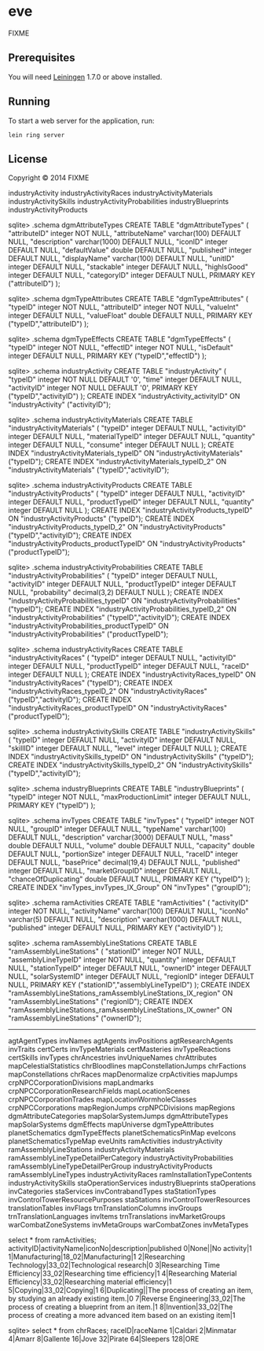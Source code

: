 # eve

FIXME

## Prerequisites

You will need [Leiningen][1] 1.7.0 or above installed.

[1]: https://github.com/technomancy/leiningen

## Running

To start a web server for the application, run:

    lein ring server

## License

Copyright © 2014 FIXME

industryActivity               industryActivityRaces
industryActivityMaterials      industryActivitySkills
industryActivityProbabilities  industryBlueprints
industryActivityProducts

sqlite> .schema dgmAttributeTypes
CREATE TABLE "dgmAttributeTypes" (
  "attributeID" integer NOT NULL,
  "attributeName" varchar(100) DEFAULT NULL,
  "description" varchar(1000) DEFAULT NULL,
  "iconID" integer DEFAULT NULL,
  "defaultValue" double DEFAULT NULL,
  "published" integer DEFAULT NULL,
  "displayName" varchar(100) DEFAULT NULL,
  "unitID" integer  DEFAULT NULL,
  "stackable" integer DEFAULT NULL,
  "highIsGood" integer DEFAULT NULL,
  "categoryID" integer  DEFAULT NULL,
  PRIMARY KEY ("attributeID")
);

sqlite> .schema dgmTypeAttributes
CREATE TABLE "dgmTypeAttributes" (
  "typeID" integer NOT NULL,
  "attributeID" integer NOT NULL,
  "valueInt" integer DEFAULT NULL,
  "valueFloat" double DEFAULT NULL,
  PRIMARY KEY ("typeID","attributeID")
);

sqlite> .schema dgmTypeEffects
CREATE TABLE "dgmTypeEffects" (
  "typeID" integer NOT NULL,
  "effectID" integer NOT NULL,
  "isDefault" integer DEFAULT NULL,
  PRIMARY KEY ("typeID","effectID")
);

sqlite> .schema industryActivity
CREATE TABLE "industryActivity" (
  "typeID" integer NOT NULL DEFAULT '0',
  "time" integer DEFAULT NULL,
  "activityID" integer NOT NULL DEFAULT '0',
  PRIMARY KEY ("typeID","activityID")
);
CREATE INDEX "industryActivity_activityID" ON "industryActivity" ("activityID");

sqlite> .schema industryActivityMaterials
CREATE TABLE "industryActivityMaterials" (
  "typeID" integer DEFAULT NULL,
  "activityID" integer DEFAULT NULL,
  "materialTypeID" integer DEFAULT NULL,
  "quantity" integer DEFAULT NULL,
  "consume" integer DEFAULT NULL
);
CREATE INDEX "industryActivityMaterials_typeID" ON "industryActivityMaterials" ("typeID");
CREATE INDEX "industryActivityMaterials_typeID_2" ON "industryActivityMaterials" ("typeID","activityID");

sqlite> .schema industryActivityProducts
CREATE TABLE "industryActivityProducts" (
  "typeID" integer DEFAULT NULL,
  "activityID" integer DEFAULT NULL,
  "productTypeID" integer DEFAULT NULL,
  "quantity" integer DEFAULT NULL
);
CREATE INDEX "industryActivityProducts_typeID" ON "industryActivityProducts" ("typeID");
CREATE INDEX "industryActivityProducts_typeID_2" ON "industryActivityProducts" ("typeID","activityID");
CREATE INDEX "industryActivityProducts_productTypeID" ON "industryActivityProducts" ("productTypeID");


sqlite> .schema industryActivityProbabilities
CREATE TABLE "industryActivityProbabilities" (
  "typeID" integer DEFAULT NULL,
  "activityID" integer DEFAULT NULL,
  "productTypeID" integer DEFAULT NULL,
  "probability" decimal(3,2) DEFAULT NULL
);
CREATE INDEX "industryActivityProbabilities_typeID" ON "industryActivityProbabilities" ("typeID");
CREATE INDEX "industryActivityProbabilities_typeID_2" ON "industryActivityProbabilities" ("typeID","activityID");
CREATE INDEX "industryActivityProbabilities_productTypeID" ON "industryActivityProbabilities" ("productTypeID");

sqlite> .schema industryActivityRaces
CREATE TABLE "industryActivityRaces" (
  "typeID" integer DEFAULT NULL,
  "activityID" integer DEFAULT NULL,
  "productTypeID" integer DEFAULT NULL,
  "raceID" integer DEFAULT NULL
);
CREATE INDEX "industryActivityRaces_typeID" ON "industryActivityRaces" ("typeID");
CREATE INDEX "industryActivityRaces_typeID_2" ON "industryActivityRaces" ("typeID","activityID");
CREATE INDEX "industryActivityRaces_productTypeID" ON "industryActivityRaces" ("productTypeID");

sqlite> .schema industryActivitySkills
CREATE TABLE "industryActivitySkills" (
  "typeID" integer DEFAULT NULL,
  "activityID" integer DEFAULT NULL,
  "skillID" integer DEFAULT NULL,
  "level" integer DEFAULT NULL
);
CREATE INDEX "industryActivitySkills_typeID" ON "industryActivitySkills" ("typeID");
CREATE INDEX "industryActivitySkills_typeID_2" ON "industryActivitySkills" ("typeID","activityID");


sqlite> .schema industryBlueprints
CREATE TABLE "industryBlueprints" (
  "typeID" integer NOT NULL,
  "maxProductionLimit" integer DEFAULT NULL,
  PRIMARY KEY ("typeID")
);

sqlite> .schema invTypes
CREATE TABLE "invTypes" (
  "typeID" integer NOT NULL,
  "groupID" integer DEFAULT NULL,
  "typeName" varchar(100) DEFAULT NULL,
  "description" varchar(3000) DEFAULT NULL,
  "mass" double DEFAULT NULL,
  "volume" double DEFAULT NULL,
  "capacity" double DEFAULT NULL,
  "portionSize" integer DEFAULT NULL,
  "raceID" integer  DEFAULT NULL,
  "basePrice" decimal(19,4) DEFAULT NULL,
  "published" integer DEFAULT NULL,
  "marketGroupID" integer DEFAULT NULL,
  "chanceOfDuplicating" double DEFAULT NULL,
  PRIMARY KEY ("typeID")
);
CREATE INDEX "invTypes_invTypes_IX_Group" ON "invTypes" ("groupID");

sqlite> .schema ramActivities
CREATE TABLE "ramActivities" (
  "activityID" integer  NOT NULL,
  "activityName" varchar(100) DEFAULT NULL,
  "iconNo" varchar(5) DEFAULT NULL,
  "description" varchar(1000) DEFAULT NULL,
  "published" integer DEFAULT NULL,
  PRIMARY KEY ("activityID")
);

sqlite> .schema ramAssemblyLineStations
CREATE TABLE "ramAssemblyLineStations" (
  "stationID" integer NOT NULL,
  "assemblyLineTypeID" integer  NOT NULL,
  "quantity" integer  DEFAULT NULL,
  "stationTypeID" integer DEFAULT NULL,
  "ownerID" integer DEFAULT NULL,
  "solarSystemID" integer DEFAULT NULL,
  "regionID" integer DEFAULT NULL,
  PRIMARY KEY ("stationID","assemblyLineTypeID")
);
CREATE INDEX "ramAssemblyLineStations_ramAssemblyLineStations_IX_region" ON "ramAssemblyLineStations" ("regionID");
CREATE INDEX "ramAssemblyLineStations_ramAssemblyLineStations_IX_owner" ON "ramAssemblyLineStations" ("ownerID");

-----------------------------------



agtAgentTypes                         invNames
agtAgents                             invPositions
agtResearchAgents                     invTraits
certCerts                             invTypeMaterials
certMasteries                         invTypeReactions
certSkills                            invTypes
chrAncestries                         invUniqueNames
chrAttributes                         mapCelestialStatistics
chrBloodlines                         mapConstellationJumps
chrFactions                           mapConstellations
chrRaces                              mapDenormalize
crpActivities                         mapJumps
crpNPCCorporationDivisions            mapLandmarks
crpNPCCorporationResearchFields       mapLocationScenes
crpNPCCorporationTrades               mapLocationWormholeClasses
crpNPCCorporations                    mapRegionJumps
crpNPCDivisions                       mapRegions
dgmAttributeCategories                mapSolarSystemJumps
dgmAttributeTypes                     mapSolarSystems
dgmEffects                            mapUniverse
dgmTypeAttributes                     planetSchematics
dgmTypeEffects                        planetSchematicsPinMap
eveIcons                              planetSchematicsTypeMap
eveUnits                              ramActivities
industryActivity                      ramAssemblyLineStations
industryActivityMaterials             ramAssemblyLineTypeDetailPerCategory
industryActivityProbabilities         ramAssemblyLineTypeDetailPerGroup
industryActivityProducts              ramAssemblyLineTypes
industryActivityRaces                 ramInstallationTypeContents
industryActivitySkills                staOperationServices
industryBlueprints                    staOperations
invCategories                         staServices
invContrabandTypes                    staStationTypes
invControlTowerResourcePurposes       staStations
invControlTowerResources              translationTables
invFlags                              trnTranslationColumns
invGroups                             trnTranslationLanguages
invItems                              trnTranslations
invMarketGroups                       warCombatZoneSystems
invMetaGroups                         warCombatZones
invMetaTypes



select * from ramActivities;
activityID|activityName|iconNo|description|published
0|None||No activity|1
1|Manufacturing|18_02|Manufacturing|1
2|Researching Technology|33_02|Technological research|0
3|Researching Time Efficiency|33_02|Researching time efficiency|1
4|Researching Material Efficiency|33_02|Researching material efficiency|1
5|Copying|33_02|Copying|1
6|Duplicating||The process of creating an item, by studying an already existing item.|0
7|Reverse Engineering|33_02|The process of creating a blueprint from an item.|1
8|Invention|33_02|The process of creating a more advanced item based on an existing item|1


sqlite> select * from chrRaces;
raceID|raceName
1|Caldari
2|Minmatar
4|Amarr
8|Gallente
16|Jove
32|Pirate
64|Sleepers
128|ORE
